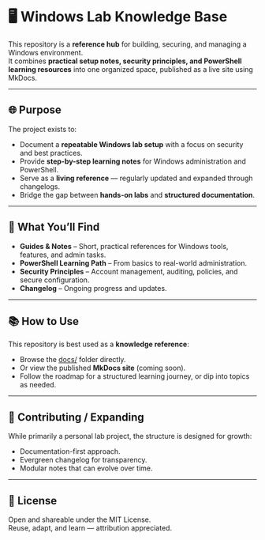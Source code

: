 # 🖥️ Windows Lab Knowledge Base

This repository is a **reference hub** for building, securing, and managing a Windows environment.  
It combines **practical setup notes, security principles, and PowerShell learning resources** into one organized space, published as a live site using MkDocs.

---

## 🌐 Purpose

The project exists to:
- Document a **repeatable Windows lab setup** with a focus on security and best practices.  
- Provide **step-by-step learning notes** for Windows administration and PowerShell.  
- Serve as a **living reference** — regularly updated and expanded through changelogs.  
- Bridge the gap between **hands-on labs** and **structured documentation**.  

---

## 📖 What You’ll Find

- **Guides & Notes** – Short, practical references for Windows tools, features, and admin tasks.  
- **PowerShell Learning Path** – From basics to real-world administration.  
- **Security Principles** – Account management, auditing, policies, and secure configuration.  
- **Changelog** – Ongoing progress and updates.  

---

## 📚 How to Use

This repository is best used as a **knowledge reference**:
- Browse the [docs/](./docs) folder directly.  
- Or view the published **MkDocs site** (coming soon).  
- Follow the roadmap for a structured learning journey, or dip into topics as needed.  

---

## 📝 Contributing / Expanding

While primarily a personal lab project, the structure is designed for growth:  
- Documentation-first approach.  
- Evergreen changelog for transparency.  
- Modular notes that can evolve over time.  

---

## 📜 License

Open and shareable under the MIT License.  
Reuse, adapt, and learn — attribution appreciated.  

